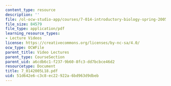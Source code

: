 ```yaml
---
content_type: resource
description: ''
file: /ol-ocw-studio-app/courses/7-014-introductory-biology-spring-2005/51d642e6c3c8ec22922a6bd963d9dbeb_7_0142005L18.pdf
file_size: 84579
file_type: application/pdf
learning_resource_types:
- Lecture Videos
license: https://creativecommons.org/licenses/by-nc-sa/4.0/
ocw_type: OCWFile
parent_title: Video Lectures
parent_type: CourseSection
parent_uid: a6cdb6c1-f237-9b60-8fc3-dd7bcbce46d2
resourcetype: Document
title: 7_0142005L18.pdf
uid: 51d642e6-c3c8-ec22-922a-6bd963d9dbeb
---
```


